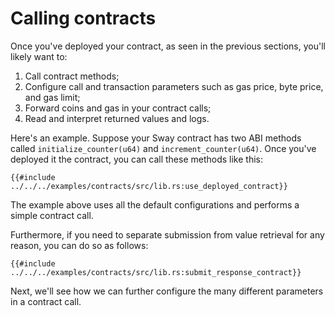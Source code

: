 # Calling contracts

Once you've deployed your contract, as seen in the previous sections, you'll likely want to:

1. Call contract methods;
2. Configure call and transaction parameters such as gas price, byte price, and gas limit;
3. Forward coins and gas in your contract calls;
4. Read and interpret returned values and logs.

Here's an example. Suppose your Sway contract has two ABI methods called `initialize_counter(u64)` and `increment_counter(u64)`. Once you've deployed it the contract, you can call these methods like this:

```rust,ignore
{{#include ../../../examples/contracts/src/lib.rs:use_deployed_contract}}
```

The example above uses all the default configurations and performs a simple contract call.

Furthermore, if you need to separate submission from value retrieval for any reason, you can do so as follows:

```rust,ignore
{{#include ../../../examples/contracts/src/lib.rs:submit_response_contract}}
```

Next, we'll see how we can further configure the many different parameters in a contract call.
